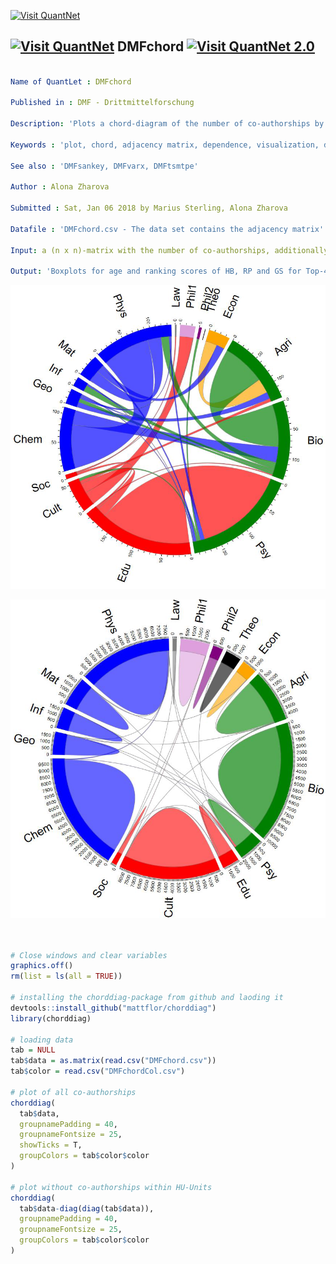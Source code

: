 
[<img src="https://github.com/QuantLet/Styleguide-and-Validation-procedure/blob/master/pictures/banner.png" alt="Visit QuantNet">](http://quantlet.de/index.php?p=info)

## [<img src="https://github.com/QuantLet/Styleguide-and-Validation-procedure/blob/master/pictures/qloqo.png" alt="Visit QuantNet">](http://quantlet.de/) **DMFchord** [<img src="https://github.com/QuantLet/Styleguide-and-Validation-procedure/blob/master/pictures/QN2.png" width="60" alt="Visit QuantNet 2.0">](http://quantlet.de/d3/ia)


```yaml

Name of QuantLet : DMFchord

Published in : DMF - Drittmittelforschung

Description: 'Plots a chord-diagram of the number of co-authorships by researchers aggregated w.r.t. HU-Units'

Keywords : 'plot, chord, adjacency matrix, dependence, visualization, data visualization, analysis, discriptive methods, graphical representation, discriptive, descriptive-statistics'

See also : 'DMFsankey, DMFvarx, DMFtsmtpe'

Author : Alona Zharova

Submitted : Sat, Jan 06 2018 by Marius Sterling, Alona Zharova

Datafile : 'DMFchord.csv - The data set contains the adjacency matrix'

Input: a (n x n)-matrix with the number of co-authorships, additionally a matrix specifying the colors

Output: 'Boxplots for age and ranking scores of HB, RP and GS for Top-458 scientists within each ranking system for December 2015. The red lines denote the median, whereas the dotted lines introduce the mean.'
```

![Picture1](DMFchordPubRF_HUunits_wTMCA_en.png)

![Picture2](DMFchordPubRF_fakcoop_HUunits_wTMCA_en.png)


```r


# Close windows and clear variables
graphics.off()
rm(list = ls(all = TRUE))

# installing the chorddiag-package from github and laoding it
devtools::install_github("mattflor/chorddiag")
library(chorddiag)

# loading data
tab = NULL
tab$data = as.matrix(read.csv("DMFchord.csv"))
tab$color = read.csv("DMFchordCol.csv")

# plot of all co-authorships
chorddiag(
  tab$data, 
  groupnamePadding = 40,
  groupnameFontsize = 25,
  showTicks = T,
  groupColors = tab$color$color
)

# plot without co-authorships within HU-Units
chorddiag(
  tab$data-diag(diag(tab$data)), 
  groupnamePadding = 40,
  groupnameFontsize = 25,
  groupColors = tab$color$color
)
        
```
